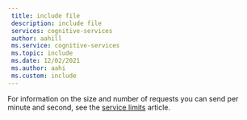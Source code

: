 ```yaml
---
 title: include file
 description: include file
 services: cognitive-services
 author: aahill
 ms.service: cognitive-services
 ms.topic: include
 ms.date: 12/02/2021
 ms.author: aahi
 ms.custom: include
---
```


For information on the size and number of requests you can send per minute and second, see the [service limits](../concepts/data-limits.md) article.
